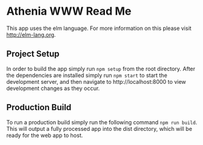# Athenia WWW Read Me 

This app uses the elm language. For more information on this please visit http://elm-lang.org.

## Project Setup 

In order to build the app simply run `npm setup` from the root directory. After the dependencies are installed simply run `npm start` to start the development server, and then navigate to http://localhost:8000 to view development changes as they occur.

## Production Build

To run a production build simply run the following command `npm run build`. This will output a fully processed app into the dist directory, which will be ready for the web app to host.